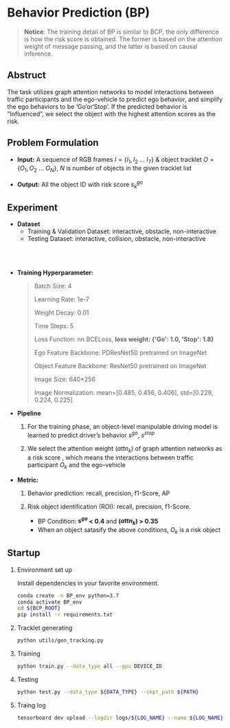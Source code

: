 # Behavior Prediction (BP)
> **Notice**: The training detail of BP is similar to BCP, the only difference is how the risk score is obtained. The former is based on the attention weight of message passing, and the latter is based on causal inference.

## **Abstruct**
The task utilizes graph attention networks to model interactions between traffic participants and the ego-vehicle to predict ego behavior, and simplify the ego behaviors to be ‘Go’or‘Stop’.
If the predicted behavior is ”Influenced”, we select the object with the highest attention scores as the risk.

## **Problem Formulation**
* **Input:** A sequence of RGB frames $I = \{I_1, I_2\ ...\ I_T\}$  & object tracklet $O = \{O_1,O_2\ ...\ O_N\}$, $N$ is number of objects in the given tracklet list

* **Output:**  All the object ID with risk score $s^{go}_k$

## **Experiment**
	
- **Dataset**
	* Training & Validation Dataset: interactive, obstacle, non-interactive
    * Testing Dataset: interactive, collision, obstacle, non-interactive
<br />
<br />

- **Training Hyperparameter:**
	
	> Batch Size:	4
	> 
	> Learning Rate:	1e-7
	> 
	> Weight Decay:  0.01
	> 
	> Time Steps:	5
	> 
	> Loss Function: nn.BCELoss, **loss weight: {'Go': 1.0, 'Stop': 1.8}**
	> 
	> Ego Feature Backbone:	PDResNet50 pretrained on ImageNet
	> 
	> Object Feature Backbone:	ResNet50 pretrained on ImageNet
	> 
	> Image Size: 640\*256
	> 
	> Image Normalization: mean=[0.485, 0.456, 0.406], std=[0.229, 0.224, 0.225]

- **Pipeline**
    1. For the training phase, an object-level manipulable driving model is learned to predict driver’s behavior $s^{go}$, $s^{stop}$
	
	2. We select the attention weight ($attn_k$) of graph attention networks as a risk score , which means the interactions between traffic participant $O_k$ and the ego-vehicle

- **Metric:**
	1. Behavior prediction: recall, precision, f1-Score, AP
	2. Risk object identification (ROI): recall, precision, f1-Score. 
		
		* BP Condition: **$s^{go}$ < 0.4** and **($attn_k$) > 0.35**
		* When an object satasify the above conditions, $O_k$ is a risk object



## **Startup**

1. Environment set up
  	
	Install dependencies in your favorite environment. 	
	```bash
	conda create -n BP_env python=3.7
	conda activate BP_env
	cd ${BCP_ROOT}
	pip install -r requirements.txt
	```
1. Tracklet generating
	```bash
	python utils/gen_tracking.py	
	```
2.  Training
	```bash
	python train.py --data_type all --gpu DEVICE_ID
	```
3. Testing
	```bash
	python test.py --data_type ${DATA_TYPE} --ckpt_path ${PATH}
	```
4. Traing log
	```bash
	tensorboard dev upload --logdir logs/${LOG_NAME} --name ${LOG_NAME}
	```


		
